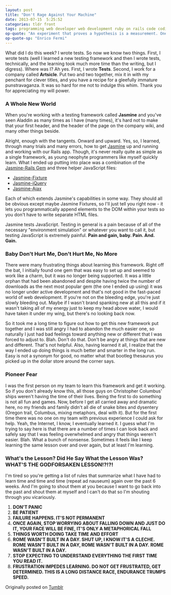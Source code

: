 ```yaml
---
layout: post
title: "Don't Rage Against Your Machine"
date: 2013-07-15  5:25:52
categories: tldr front
tags: programming web developer web development ruby on rails code coding testing javascript learning
op-quote: "An experiment that proves a hypothesis is a measurement. One that doesn't is a discovery."
op-quote-sp: "Enrico Fermi"
---
```


What did I do this week? I wrote tests. So now we know two things. First, I wrote tests (well I learned a new testing framework and then I wrote tests, technically, and the learning took much more time than the writing, but I digress). Where was I? Ah yes. First, I wrote **Tests**. Second, I work for a company called **Artsicle**. Put two and two together, mix it in with my penchant for clever titles, and you have a recipe for a gleefully immature punstravaganza. It was so hard for me not to indulge this whim. Thank you for appreciating my will power.

### A Whole New World
When you're working with a testing framework called **Jasmine** and you've seen Aladdin as many times as I have (many times), it's hard not to make that your first header, and the header of the page on the company wiki, and many other things beside.

Alright, enough with the tangents. Onward and upward. Yes, so, I learned, through many trials and many errors, how to get [Jasmine](https://github.com/pivotal/jasmine) up and running and working with our Rails app. Though, it's never really quite as simple as a single framework, as young neophyte programmers like myself quickly learn. What I ended up putting into place was a combination of the [Jasmine-Rails Gem](https://github.com/searls/jasmine-rails) and three helper JavaScript files:

* [Jasmine-Fixture](https://github.com/searls/jasmine-fixture)
* [Jasmine-jQuery](https://github.com/velesin/jasmine-jquery)
* [Jasmine-Ajax](https://github.com/pivotal/jasmine-ajax)

Each of which extends Jasmine's capabilities in some way. They should all be obvious except maybe Jasmine Fixtures, so I'll just tell you right now - it lets you programmatically append elements to the DOM within your tests so you don't have to write separate HTML files.

Jasmine tests JavaScript. Testing in general is a pain because of all of the necessary "environment simulation" or whatever you want to call it, but testing JavaScript is extremely painful. **Pain and gain, baby. Pain. And. Gain.**

### Baby Don't Hurt Me, Don't Hurt Me, No More
There were many frustrating things about learning this framework. Right off the bat, I initially found one gem that was easy to set up and seemed to work like a charm, but it was no longer being supported. It was a little orphan that had been abandoned and despite having twice the number of downloads as the next most popular gem (the one I ended up using) it was no longer under active development and that's not good in the fast-paced world of web development. If you're not on the bleeding edge, you're just slowly bleeding out. Maybe if I wasn't brand spanking new at all this and if it wasn't taking all of my energy just to keep my head above water, I would have taken it under my wing, but there's no looking back now.

So it took me a long time to figure out how to get this new framework put together and I was still angry I had to abandon the much easier one, so naturally I just had bad feelings toward anything new or different that I was forced to adjust to. Blah. Don't do that. Don't be angry at things that are new and different. That's not helpful. Also, having learned it all, I realize that the way I ended up doing things is much better and smarter in the long run. Easy is not a synonym for good, no matter what that bootleg thesaurus you picked up in the dollar store around the corner says.

### Pioneer Fear
I was the first person on my team to learn this framework and get it working. So if you don't already know this, all those guys on Christopher Columbus' ships weren't having the time of their lives. Being the first to do something is not all fun and games. Now, before I get all carried away and dramatic here, no my friends and family didn't all die of snake bites and dysentery (Oregon trail, Columbus, mixing metaphors, deal with it). But for the first time there was no one on my team with previous experience I could ask for help. Yeah, the Internet, I know, I eventually learned it. I guess what I'm trying to say here is that there are a number of times I can look back and safely say that I was feeling overwhelmed and angry that things weren't easier. Blah. What a bunch of nonsense. Sometimes it feels like I keep learning the same lesson over and over again, but at least I'm learning.

### What's the Lesson? Did He Say What the Lesson Was? WHAT'S THE GODFORSAKEN LESSON!?!?!
I'm tired so you're getting a list of rules that summarize what I have had to learn time and time and time (repeat ad nauseum) again over the past 6 weeks. And I'm going to shout them at you because I want to go back into the past and shout them at myself and I can't do that so I'm shouting through you vicariously.

1. **DON'T PANIC**
2. **BE PATIENT**
3. **FAILURE HAPPENS. IT'S NOT PERMANENT**
4. **ONCE AGAIN, STOP WORRYING ABOUT FALLING DOWN AND JUST DO IT, YOUR FACE WILL BE FINE, IT'S ONLY A METAPHORICAL FALL**
5. **THINGS WORTH DOING TAKE TIME AND EFFORT**
6. **ROME WASN'T BUILT IN A DAY. SHUT UP, I KNOW IT'S A CLECHE. ROME WASN'T BUILT IN A DAY, ROME WASN'T BUILT IN A DAY. ROME WASN'T BUILT IN A DAY.**
7. **STOP EXPECTING TO UNDERSTAND EVERYTHING THE FIRST TIME YOU READ IT.**
8. **FRUSTRATION IMPEDES LEARNING. DO NOT GET FRUSTRATED, GET DETERMINED. THIS IS A LONG DISTANCE RACE, ENDURANCE TRUMPS SPEED.**

Originally posted on [Tumblr](http://patmcintern.tumblr.com/post/55489205964/dont-rage-against-your-machine)

